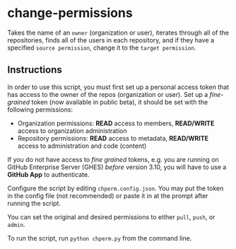 # change-permissions

Takes the name of an `owner` (organization or user), iterates through all of the repositories, finds all of the users in each repository, and if they have a specified `source permission`, change it to the `target permission`.

## Instructions

In order to use this script, you must first set up a personal access token that has access to the owner of the repos (organization or user). Set up a *fine-grained* token (now available in public beta), it should be set with the following permissions:
- Organization permissions: **READ** access to members, **READ/WRITE** access to organization administration
- Repository permissions: **READ** access to metadata, **READ/WRITE** access to administration and code (content)

If you do not have access to *fine grained* tokens, e.g. you are running on GitHub Enterprise Server (GHES) *before* version 3.10, you will have to use a **GitHub App** to authenticate.

Configure the script by editing `chperm.config.json`. You may put the token in the config file (not recommended) or paste it in at the prompt after running the script.

You can set the original and desired permissions to either `pull`, `push`, or `admin`.

To run the script, run `python chperm.py` from the command line. 

